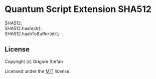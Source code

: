 # Quantum Script Extension SHA512

SHA512;\
SHA512.hash(str);\
SHA512.hashToBuffer(str);

## License

Copyright (c) Grigore Stefan

Licensed under the [MIT](LICENSE) license.
